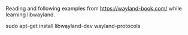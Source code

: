 Reading and following examples from https://wayland-book.com/ while learning libwayland.

sudo apt-get install libwayland-dev wayland-protocols 
